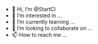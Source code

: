 - 👋 Hi, I’m @StartCI
- 👀 I’m interested in ...
- 🌱 I’m currently learning ...
- 💞️ I’m looking to collaborate on ...
- 📫 How to reach me ...

<!---
StartCI/StartCI is a ✨ special ✨ repository because its `README.md` (this file) appears on your GitHub profile.
You can click the Preview link to take a look at your changes.
--->
